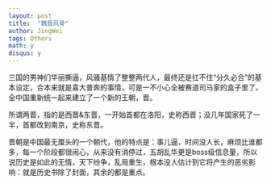 ```yaml
---
layout: post
title:  "魏晋风骨"
author: JingWei
tags: Others
math: y
disqus: y
---
```


三国的男神们华丽撕逼，风骚基情了整整两代人，最终还是扛不住“分久必合”的基本设定，合本来就是喜大普奔的事情，可是一不小心全被赛道司马家的盒子里了。全中国重新统一起来建立了一个新的王朝，晋。

所谓两晋，指的是西晋&东晋，一开始首都在洛阳，史称西晋；没几年国家死了一半，首都改到南京，史称东晋。

晋朝是中国最无厘头的一个朝代，他的特点是：事儿逼，时间没人长，麻烦比谁都多，每一个阶段都很闹心，从来没有消停过，五胡乱华更是boss级信息量，所以说历史是如此的无情，天下纷争，乱局重生，根本没人估计到它将产生的恶劣影响：就是历史书除了封面，其余的都是重点。